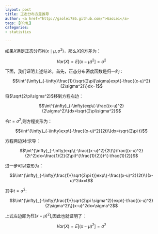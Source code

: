```yaml
---
layout: post
title: 正态分布方差推导
author: <a href="http://gaolei786.github.com/">GaoLei</a>
tags: [PRML]
categories:
- statistics

---
```



如果$X$满足正态分布$N(x\mid \mu, \sigma^2)$，那么$X$的方差为：

$$Var(X)=E[(x-\mu)^2]=\sigma^2$$

下面，我们证明上述结论。首先，正态分布密度函数是归一的：

$$\int^{\infty}_{-\infty}\frac{1}{\sqrt{2\pi}\sigma}exp\{-\frac{(x-u)^2}{2\sigma^2}\}dx=1$$

将$\sqrt{2\pi\sigma^2}$移到方程右边：

$$\int^{\infty}_{-\infty}exp\{-\frac{(x-u)^2}{2\sigma^2}\}dx=\sqrt{2\pi\sigma^2}$$

令$t=\sigma^2$,则方程变形为：

$$\int^{\infty}_{-\infty}exp\{-\frac{(x-u)^2}{2t}\}dx=\sqrt{2\pi t}$$

方程两边对$t$求导：

$$\int^{\infty}_{-\infty}exp\{-\frac{(x-u)^2}{2t}\}\frac{(x-u)^2}{2t^2}dx=\frac{1}{2}(2\pi)^{\frac{1}{2}}t^{-\frac{1}{2}}$$

进一步可以变形为：

$$\int^{\infty}_{-\infty}\frac{1}{\sqrt{2\pi t}}exp\{-\frac{(x-u)^2}{2t}\}(x-u)^2dx=t$$

其中$t=\sigma^2$:

$$\int^{\infty}_{-\infty}\frac{1}{\sqrt{2\pi \sigma^2}}exp\{-\frac{(x-u)^2}{2\sigma^2}\}(x-u)^2dx=\sigma^2$$

上式左边即为$E[(x-\mu)^2]$,因此也就证明了：

$$Var(X)=E[(x-\mu)^2]=\sigma^2$$




